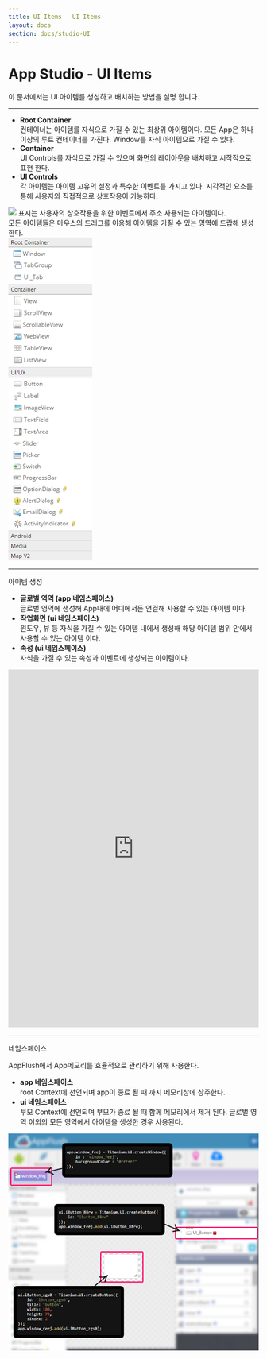 ```yaml
---
title: UI Items - UI Items
layout: docs
section: docs/studio-UI
---
```


App Studio - UI Items
===================

이 문서에서는 UI 아이템를 생성하고 배치하는 방법을 설명 합니다.

<hr/>
<div class="space33"></div>

<div class="explain row">
	<div class="detail col-xs-12 col-md-6">
		<ul class="list-unstyled">
			<li>
				<strong>Root Container</strong><br/>
				컨테이너는 아이템를 자식으로 가질 수 있는 최상위 아이템이다. 모든 App은 하나 이상의 루트 컨테이너를 가진다. Window를 자식 아이템으로 가질 수 있다.
			</li>
			<li>
				<strong>Container</strong><br/>
				UI Controls를 자식으로 가질 수 있으며 화면의 레이아웃을 배치하고 시작적으로 표현 한다.
			</li>
			<li>
				<strong>UI Controls</strong><br/>
				각 아이템는 아이템 고유의 설정과 특수한 이벤트를 가지고 있다. 시각적인 요소를 통해 사용자와 직접적으로 상호작용이 가능하다.
			</li>
		</ul>
		<img class="iconEventItem" src="http://appflush.com/core/images/event_icon.png"> 표시는 사용자의 상호작용을 위한 이벤트에서 주소 사용되는 아이템이다.
		<div class="space11"></div>
		모든 아이템들은 마우스의 드래그를 이용해 아이템을 가질 수 있는 영역에 드랍해 생성한다.
	</div>
	<div class="movie col-xs-12 col-md-6">
		<a class="thumbnail" href="/docs/images/ui_3.jpg" data-lightbox="ui_3" data-title="">
			<img src="/docs/images/ui_3.jpg" alt=""/>
		</a>
	</div>
</div>

<div class="space33"></div>
<hr/>
<div class="space33"></div>

<div class="title row">
	아이템 생성
</div>
<div class="explain row">
	<div class="detail col-xs-12 col-md-12">
		<ul>
			<li>
				<strong>글로벌 역역 (app 네임스페이스)</strong> <br/>
				글로벌 영역에 생성해 App내에 어디에서든 연결해 사용할 수 있는 아이템 이다.
			</li>
			<li>
				<strong>작업화면 (ui 네임스페이스)</strong><br/>
				윈도우, 뷰 등 자식을 가질 수 있는 아이템 내에서 생성해 해당 아이템 범위 안에서 사용할 수 있는 아이템 이다.
			</li>
			<li>
				<strong>속성 (ui 네임스페이스)</strong><br/>
				자식을 가질 수 있는 속성과 이벤트에 생성되는 아이템이다.
			</li>
		</ul>
	</div>
	<div class="movie col-xs-12 col-md-12">
		<iframe class="thumbnail" id="ytplayer" type="text/html" width="100%" height="720"
		src="https://www.youtube.com/embed/xycg2aoTEYY?controls=1&enablejsapi=1&modestbranding=1&rel=0&showinfo=0&autohide=1&color=white&iv_load_policy=3&theme=light&vq=hd720"
		frameborder="0" allowfullscreen></iframe>
	</div>
</div>
<div class="space33"></div>
<hr/>
<div class="space33"></div>
<div class="title row">
	네임스페이스
</div>

AppFlush에서 App메모리를 효율적으로 관리하기 위해 사용한다.

<div class="explain row">
	<div class="detail col-xs-12 col-md-12">
		<ul>
			<li>
				<strong>app 네임스페이스</strong> <br/>
				root Context에 선언되며 app이 종료 될 때 까지 메모리상에 상주한다.
			</li>
			<li>
				<strong>ui 네임스페이스</strong><br/>
				부모 Context에 선언되며 부모가 종료 될 때 함께 메모리에서 제거 된다. 글로벌 영역 이외의 모든 영역에서 아이템을 생성한 경우 사용된다.
			</li>
		</ul>
	</div>
	<div class="movie col-xs-12 col-md-12">
		<a class="thumbnail" href="/docs/images/studio_UI_code.png" data-lightbox="studio_UI_code" data-title="">
			<img src="/docs/images/studio_UI_code.png" alt=""/>
		</a>
	</div>
</div>